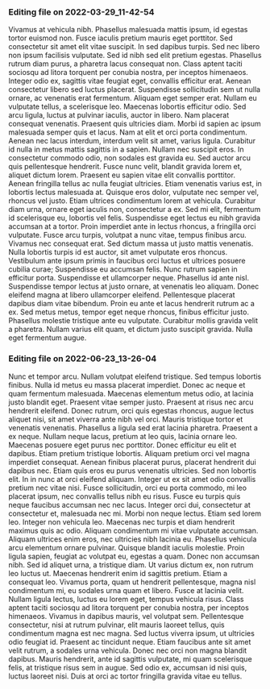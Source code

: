 

### Editing file on 2022-03-29_11-42-54

Vivamus at vehicula nibh. Phasellus malesuada mattis ipsum, id egestas tortor euismod non. Fusce iaculis pretium mauris eget porttitor. Sed consectetur sit amet elit vitae suscipit. In sed dapibus turpis. Sed nec libero non ipsum facilisis vulputate. Sed id nibh sed elit pretium egestas. Phasellus rutrum diam purus, a pharetra lacus consequat non. Class aptent taciti sociosqu ad litora torquent per conubia nostra, per inceptos himenaeos. Integer odio ex, sagittis vitae feugiat eget, convallis efficitur erat. Aenean consectetur libero sed luctus placerat. Suspendisse sollicitudin sem ut nulla ornare, ac venenatis erat fermentum. Aliquam eget semper erat. Nullam eu vulputate tellus, a scelerisque leo. Maecenas lobortis efficitur odio.
Sed arcu ligula, luctus at pulvinar iaculis, auctor in libero. Nam placerat consequat venenatis. Praesent quis ultricies diam. Morbi id sapien ac ipsum malesuada semper quis et lacus. Nam at elit et orci porta condimentum. Aenean nec lacus interdum, interdum velit sit amet, varius ligula. Curabitur id nulla in metus mattis sagittis in a sapien. Nullam nec suscipit eros. In consectetur commodo odio, non sodales est gravida eu. Sed auctor arcu quis pellentesque hendrerit. Fusce nunc velit, blandit gravida lorem et, aliquet dictum lorem.
Praesent eu sapien vitae elit convallis porttitor. Aenean fringilla tellus ac nulla feugiat ultricies. Etiam venenatis varius est, in lobortis lectus malesuada at. Quisque eros dolor, vulputate nec semper vel, rhoncus vel justo. Etiam ultrices condimentum lorem at vehicula. Curabitur diam urna, ornare eget iaculis non, consectetur a ex. Sed mi elit, fermentum id scelerisque eu, lobortis vel felis.
Suspendisse eget lectus eu nibh gravida accumsan at a tortor. Proin imperdiet ante in lectus rhoncus, a fringilla orci vulputate. Fusce arcu turpis, volutpat a nunc vitae, tempus finibus arcu. Vivamus nec consequat erat. Sed dictum massa ut justo mattis venenatis. Nulla lobortis turpis id est auctor, sit amet vulputate eros rhoncus. Vestibulum ante ipsum primis in faucibus orci luctus et ultrices posuere cubilia curae; Suspendisse eu accumsan felis. Nunc rutrum sapien in efficitur porta. Suspendisse et ullamcorper neque. Phasellus id ante nisl.
Suspendisse tempor lectus at justo ornare, at venenatis leo aliquam. Donec eleifend magna at libero ullamcorper eleifend. Pellentesque placerat dapibus diam vitae bibendum. Proin eu ante et lacus hendrerit rutrum ac a ex. Sed metus metus, tempor eget neque rhoncus, finibus efficitur justo. Phasellus molestie tristique ante eu vulputate. Curabitur mollis gravida velit a pharetra. Nullam varius elit quam, et dictum justo suscipit gravida. Nulla eget fermentum augue.




### Editing file on 2022-06-23_13-26-04

Nunc et tempor arcu. Nullam volutpat eleifend tristique. Sed tempus lobortis finibus. Nulla id metus eu massa placerat imperdiet. Donec ac neque et quam fermentum malesuada. Maecenas elementum metus odio, at lacinia justo blandit eget. Praesent vitae semper justo. Praesent at risus nec arcu hendrerit eleifend. Donec rutrum, orci quis egestas rhoncus, augue lectus aliquet nisi, sit amet viverra ante nibh vel orci. Mauris tristique tortor et venenatis venenatis. Phasellus a ligula sed erat lacinia pharetra. Praesent a ex neque. Nullam neque lacus, pretium at leo quis, lacinia ornare leo. Maecenas posuere eget purus nec porttitor.
Donec efficitur eu elit et dapibus. Etiam pretium tristique lobortis. Aliquam pretium orci vel magna imperdiet consequat. Aenean finibus placerat purus, placerat hendrerit dui dapibus nec. Etiam quis eros eu purus venenatis ultricies. Sed non lobortis elit. In in nunc at orci eleifend aliquam. Integer ut ex sit amet odio convallis pretium nec vitae nisi. Fusce sollicitudin, orci eu porta commodo, mi leo placerat ipsum, nec convallis tellus nibh eu risus. Fusce eu turpis quis neque faucibus accumsan nec nec lacus. Integer orci dui, consectetur at consectetur et, malesuada nec mi. Morbi non neque lectus. Etiam sed lorem leo. Integer non vehicula leo. Maecenas nec turpis et diam hendrerit maximus quis ac odio.
Aliquam condimentum mi vitae vulputate accumsan. Aliquam ultrices enim eros, nec ultricies nibh lacinia eu. Phasellus vehicula arcu elementum ornare pulvinar. Quisque blandit iaculis molestie. Proin ligula sapien, feugiat ac volutpat eu, egestas a quam. Donec non accumsan nibh. Sed id aliquet urna, a tristique diam. Ut varius dictum ex, non rutrum leo luctus ut. Maecenas hendrerit enim id sagittis pretium. Etiam a consequat leo. Vivamus porta, quam ut hendrerit pellentesque, magna nisl condimentum mi, eu sodales urna quam et libero. Fusce at lacinia velit. Nullam ligula lectus, luctus eu lorem eget, tempus vehicula risus. Class aptent taciti sociosqu ad litora torquent per conubia nostra, per inceptos himenaeos.
Vivamus in dapibus mauris, vel volutpat sem. Pellentesque consectetur, nisi at rutrum pulvinar, elit mauris laoreet tellus, quis condimentum magna est nec magna. Sed luctus viverra ipsum, ut ultricies odio feugiat id. Praesent ac tincidunt neque. Etiam faucibus ante sit amet velit rutrum, a sodales urna vehicula. Donec nec orci non magna blandit dapibus. Mauris hendrerit, ante id sagittis vulputate, mi quam scelerisque felis, at tristique risus sem in augue. Sed odio ex, accumsan id nisi quis, luctus laoreet nisi. Duis at orci ac tortor fringilla gravida vitae eu tellus.


